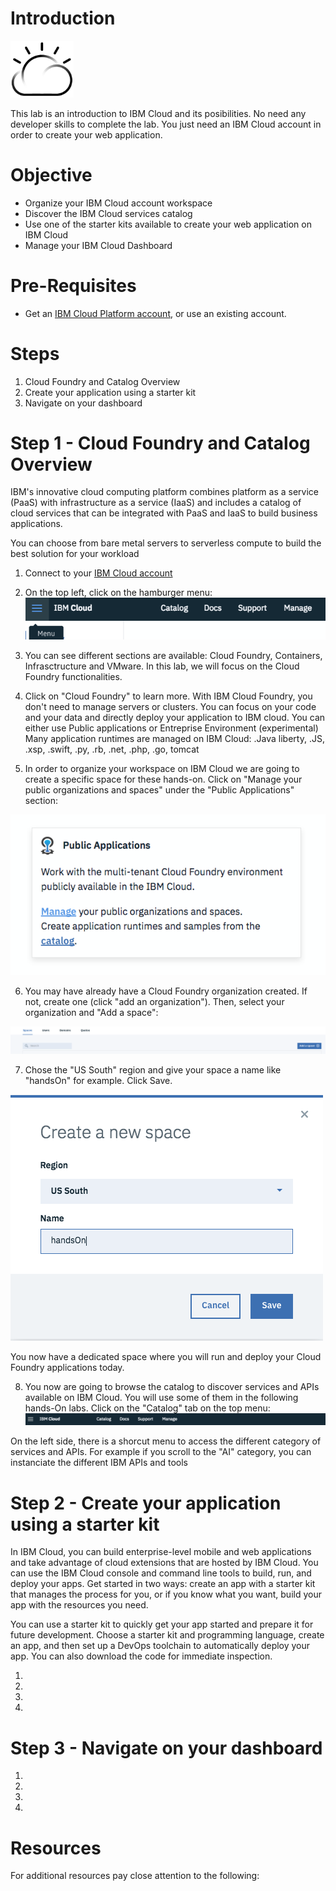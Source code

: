 
# Introduction


<img src="./images/cloud.png" width="20%"/>

This lab is an introduction to IBM Cloud and its posibilities. No need any developer skills to complete the lab. You just need an IBM Cloud account in order to create your web application.  

# Objective

+ Organize your IBM Cloud account workspace
+ Discover the IBM Cloud services catalog
+ Use one of the starter kits available to create your web application on IBM Cloud
+ Manage your IBM Cloud Dashboard



# Pre-Requisites

+ Get an [IBM Cloud Platform account](https://console.bluemix.net/registration/), or use an existing account.



# Steps

1. Cloud Foundry and Catalog Overview
2. Create your application using a starter kit
3. Navigate on your dashboard



# Step 1 - Cloud Foundry and Catalog Overview

IBM's innovative cloud computing platform combines platform as a service (PaaS) with infrastructure as a service (IaaS) and includes a catalog of cloud services that can be integrated with PaaS and IaaS to build business applications.

You can choose from bare metal servers to serverless compute to build the best solution for your workload

1. Connect to your [IBM Cloud account](https://console.bluemix.net) 

2. On the top left, click on the hamburger menu: <img src="./images/burger_menu.png"/>

3. You can see different sections are available: Cloud Foundry, Containers, Infrasctructure and VMware. In this lab, we will focus on the Cloud Foundry functionalities. 

4. Click on "Cloud Foundry" to learn more.
With IBM Cloud Foundry, you don't need to manage servers or clusters. You can focus on your code and your data and directly deploy your application to IBM cloud. You can either use Public applications or Entreprise Environment (experimental)
Many application runtimes are managed on IBM Cloud: .Java liberty, .JS, .xsp, .swift, .py, .rb, .net, .php, .go, tomcat

5. In order to organize your workspace on IBM Cloud we are going to create a specific space for these hands-on. Click on "Manage your public organizations and spaces" under the "Public Applications" section:

<img src="./images/public_applications.png"/>


6. You may have already have a Cloud Foundry organization created. If not, create one (click "add an organization"). Then, select your organization and "Add a space":

<img src="./images/create_space.png"/>
  
7. Chose the "US South" region and give your space a name like "handsOn" for example. Click Save.

<img src="./images/create_space2.png"/>

You now have a dedicated space where you will run and deploy your Cloud Foundry applications today.

8. You now are going to browse the catalog to discover services and APIs available on IBM Cloud. You will use some of them in the following hands-On labs.
Click on the "Catalog" tab on the top menu: <img src="./images/catalog-menu.png"/>

On the left side, there is a shorcut menu to access the different category of services and APIs. For example if you scroll to the "AI" category, you can instanciate the different IBM APIs and tools

# Step 2 - Create your application using a starter kit

In IBM Cloud, you can build enterprise-level mobile and web applications and take advantage of cloud extensions that are hosted by IBM Cloud. You can use the IBM Cloud console and command line tools to build, run, and deploy your apps. Get started in two ways: create an app with a starter kit that manages the process for you, or if you know what you want, build your app with the resources you need.

You can use a starter kit to quickly get your app started and prepare it for future development. Choose a starter kit and programming language, create an app, and then set up a DevOps toolchain to automatically deploy your app. You can also download the code for immediate inspection.

1. 

1. 

 
1. 

1. 

# Step 3 - Navigate on your dashboard




1. 

 
  
1. 
1. 
1.  


# Resources

For additional resources pay close attention to the following:

